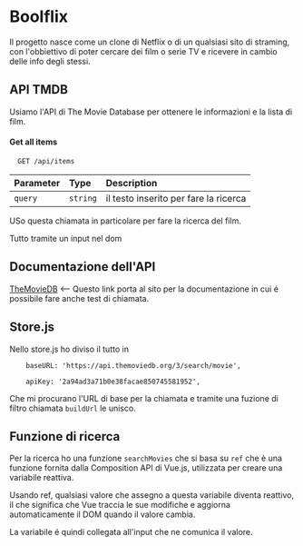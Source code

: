 # Boolflix

Il progetto nasce come un clone di Netflix o di un qualsiasi sito di straming, con l'obbiettivo di poter cercare dei film o serie TV e ricevere in cambio delle info degli stessi.

## API TMDB

Usiamo l'API di The Movie Database per ottenere le informazioni e la lista di film.

#### Get all items

```http
  GET /api/items
```

| Parameter | Type     | Description                           |
| :-------- | :------- | :------------------------------------ |
| `query`   | `string` | il testo inserito per fare la ricerca |

USo questa chiamata in particolare per fare la ricerca del film.

Tutto tramite un input nel dom

## Documentazione dell'API

[TheMovieDB](https://readme.so/editor) <-- Questo link porta al sito per la documentazione in cui é possibile fare anche test di chiamata.

## Store.js

Nello store.js ho diviso il tutto in

```http
    baseURL: 'https://api.themoviedb.org/3/search/movie',

    apiKey: '2a94ad3a71b0e38facae850745581952',
```

Che mi procurano l'URL di base per la chiamata e tramite una fuzione di filtro chiamata `buildUrl` le unisco.

## Funzione di ricerca

Per la ricerca ho una funzione `searchMovies` che si basa su `ref` che è una funzione fornita dalla Composition API di Vue.js, utilizzata per creare una variabile reattiva.

Usando ref, qualsiasi valore che assegno a questa variabile diventa reattivo, il che significa che Vue traccia le sue modifiche e aggiorna automaticamente il DOM quando il valore cambia.

La variabile é quindi collegata all'input che ne comunica il valore.
